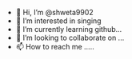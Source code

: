 - 👋 Hi, I’m @shweta9902
- 👀 I’m interested in singing
- 🌱 I’m currently learning github...
- 💞️ I’m looking to collaborate on ...
- 📫 How to reach me .....

<!---
shweta9902/shweta9902 is a ✨ special ✨ repository because its `README.md` (this file) appears on your GitHub profile.
You can click the Preview link to take a look at your changes.
--->
